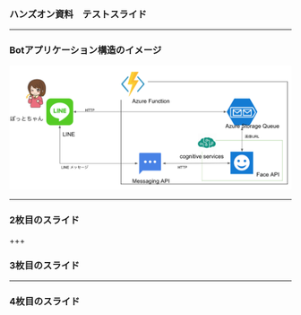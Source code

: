 ### ハンズオン資料　テストスライド

---

### Botアプリケーション構造のイメージ

![image](Pitch/image/app-configuration.png)

---


### 2枚目のスライド

+++


### 3枚目のスライド

---


### 4枚目のスライド

```?code=QueueTriggerJS1/index.js

```